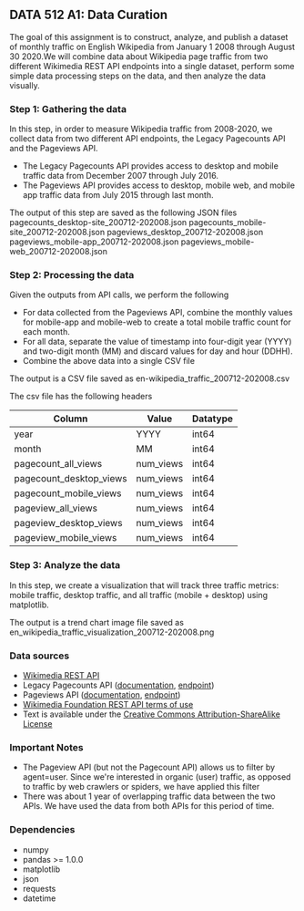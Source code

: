 
## DATA 512 A1: Data Curation

The goal of this assignment is to construct, analyze, and publish a dataset of monthly traffic on English Wikipedia from January 1 2008 through August 30 2020.We will combine data about Wikipedia page traffic from two different Wikimedia REST API endpoints into a single dataset, perform some simple data processing steps on the data, and then analyze the data visually.


### Step 1: Gathering the data

In this step, in order to measure Wikipedia traffic from 2008-2020, we collect data from two different API endpoints, the Legacy Pagecounts API and the Pageviews API.

* The Legacy Pagecounts API provides access to desktop and mobile traffic data from December 2007 through July 2016.
* The Pageviews API provides access to desktop, mobile web, and mobile app traffic data from July 2015 through last month.

The output of this step are saved as the following JSON files
pagecounts_desktop-site_200712-202008.json
pagecounts_mobile-site_200712-202008.json
pageviews_desktop_200712-202008.json
pageviews_mobile-app_200712-202008.json
pageviews_mobile-web_200712-202008.json


### Step 2: Processing the data

Given the outputs from API calls, we perform the following
* For data collected from the Pageviews API, combine the monthly values for mobile-app and mobile-web to create a total mobile traffic count for each month.
* For all data, separate the value of timestamp into four-digit year (YYYY) and two-digit month (MM) and discard values for day and hour (DDHH).
* Combine the above data into a single CSV file

The output is a CSV file saved as en-wikipedia_traffic_200712-202008.csv

The csv file has the following headers
 
| Column                  | Value     | Datatype |
|-------------------------|-----------|----------|
| year                    | YYYY      | int64    |
| month                   | MM        | int64    |
| pagecount_all_views     | num_views | int64    |
| pagecount_desktop_views | num_views | int64    |
| pagecount_mobile_views  | num_views | int64    |
| pageview_all_views      | num_views | int64    |
| pageview_desktop_views  | num_views | int64    |
| pageview_mobile_views   | num_views | int64    |

### Step 3: Analyze the data

In this step, we create a visualization that will track three traffic metrics: mobile traffic, desktop traffic, and all traffic (mobile + desktop) using matplotlib.

The output is a trend chart image file saved as en_wikipedia_traffic_visualization_200712-202008.png


### Data sources

* [Wikimedia REST API](https://www.mediawiki.org/wiki/Wikimedia_REST_API)
* Legacy Pagecounts API
([documentation](https://wikitech.wikimedia.org/wiki/Analytics/AQS/Legacy_Pagecounts), [endpoint](https://wikimedia.org/api/rest_v1/#/Pagecounts_data_(legacy)/get_metrics_legacy_pagecounts_aggregate_project_access_site_granularity_start_end))
* Pageviews API
([documentation](https://wikitech.wikimedia.org/wiki/Analytics/AQS/Pageviews), [endpoint](https://wikimedia.org/api/rest_v1/#/Pageviews_data/get_metrics_pageviews_aggregate_project_access_agent_granularity_start_end))
* [Wikimedia Foundation REST API terms of use](https://www.mediawiki.org/wiki/Wikimedia_REST_API#Terms_and_conditions)
* Text is available under the [Creative Commons Attribution-ShareAlike License](https://creativecommons.org/licenses/by-sa/3.0/)


### Important Notes
* The Pageview API (but not the Pagecount API) allows us to filter by agent=user. Since we're interested in organic (user) traffic, as opposed to traffic by web crawlers or spiders, we have applied this filter
* There was about 1 year of overlapping traffic data between the two APIs. We have used the data from both APIs for this period of time.


### Dependencies

* numpy
* pandas >= 1.0.0
* matplotlib
* json
* requests
* datetime




